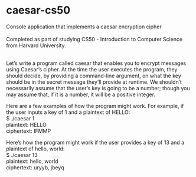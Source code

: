 # caesar-cs50
Console application that implements a caesar encryption cipher<br><br>
Completed as part of studying CS50 - Introduction to Computer Science from Harvard University.<br><br>

Let’s write a program called caesar that enables you to encrypt messages using Caesar’s cipher. At the time the user executes the program, they should decide, by providing a command-line argument, on what the key should be in the secret message they’ll provide at runtime. We shouldn’t necessarily assume that the user’s key is going to be a number; though you may assume that, if it is a number, it will be a positive integer.<br>

Here are a few examples of how the program might work. For example, if the user inputs a key of 1 and a plaintext of HELLO:<br>
$ ./caesar 1<br>
plaintext:  HELLO<br>
ciphertext: IFMMP<br>

Here’s how the program might work if the user provides a key of 13 and a plaintext of hello, world:<br>
$ ./caesar 13<br>
plaintext:  hello, world<br>
ciphertext: uryyb, jbeyq<br>
